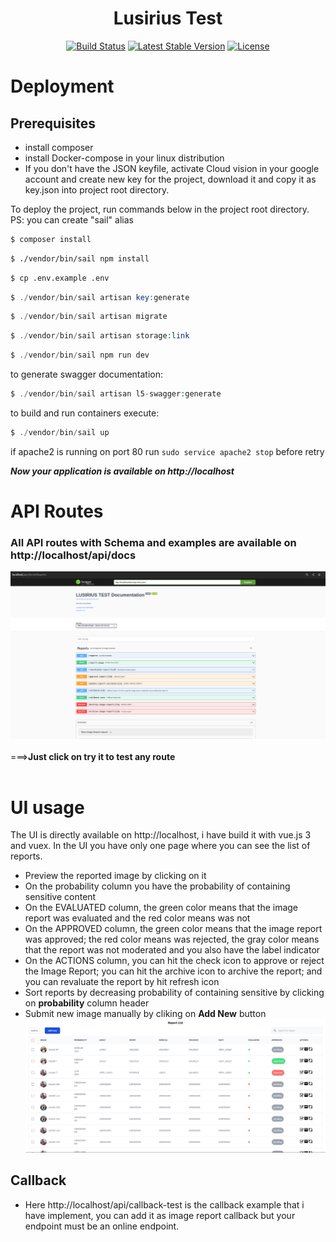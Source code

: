 <h1 align="center"><b>Lusirius Test</b></h1>

<p align="center">
<a href="https://travis-ci.org/laravel/framework"><img src="https://travis-ci.org/laravel/framework.svg" alt="Build Status"></a>
<a href="https://packagist.org/packages/laravel/framework"><img src="https://img.shields.io/packagist/v/laravel/framework" alt="Latest Stable Version"></a>
<a href="https://packagist.org/packages/laravel/framework"><img src="https://img.shields.io/packagist/l/laravel/framework" alt="License"></a>
</p>

# **Deployment**

## **Prerequisites**
- install composer
- install Docker-compose in your linux distribution
- If you don't have the JSON keyfile, activate Cloud vision in your google account and create new key for the project, download it and copy it as key.json into project root directory.

To deploy the project, run commands below in the project root directory.<br>
PS: you can create "sail" alias
```bash
$ composer install
```
```bash
$ ./vendor/bin/sail npm install
```
```bash
$ cp .env.example .env
```
```php
$ ./vendor/bin/sail artisan key:generate
```
```php
$ ./vendor/bin/sail artisan migrate
```
```php
$ ./vendor/bin/sail artisan storage:link
```
```php
$ ./vendor/bin/sail npm run dev
```
to generate swagger documentation:
```php
$ ./vendor/bin/sail artisan l5-swagger:generate
```
to build and run containers execute:
```php
$ ./vendor/bin/sail up
```
if apache2 is running on port 80 run ```sudo service apache2 stop``` before retry

**_Now your application is available on http://localhost_**
# **API Routes**
### All API routes with Schema and examples are available on http://localhost/api/docs
![API documentation](public/swagger2.png?raw=true "How API documentation is look")
<br>
<br>
===>**Just click on try it to test any route**
<br>
<br>

# **UI usage**
The UI is directly available on http://localhost, i have build it with vue.js 3 and vuex. In the UI you have only one page where you can see the list of reports. 
- Preview the reported image by clicking on it
- On the probability column you have the probability of containing sensitive content
- On the EVALUATED column, the green color means that the image report was evaluated and the red color means was not
- On the APPROVED column,  the green color means that the image report was approved; the red color means was rejected, the gray color means that the report was not moderated and you also have the label indicator
- On the ACTIONS column, you can hit the check icon to approve or reject the Image Report; you can hit the archive icon to archive the report; and you can revaluate the report by hit refresh icon
- Sort reports by decreasing probability of containing sensitive by clicking on **probability** column header
- Submit new image manually by cliking on **Add New** button
![Example Reports list](public/report-list-2.png?raw=true "Example Reports list sort by decreasing probability")

## Callback

- Here http://localhost/api/callback-test is the callback example that i have implement, you can add it as image report callback but your endpoint must be an online endpoint.
